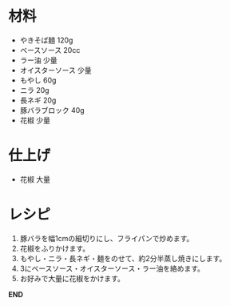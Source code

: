 # 材料
  - やきそば麺 120g
  - ベースソース 20cc
  - ラー油 少量
  - オイスターソース 少量
  - もやし 60g
  - ニラ 20g
  - 長ネギ 20g
  - 豚バラブロック 40g
  - 花椒 少量

# 仕上げ
  - 花椒 大量

# レシピ
  1. 豚バラを幅1cmの細切りにし、フライパンで炒めます。
  2. 花椒をふりかけます。
  3. もやし・ニラ・長ネギ・麺をのせて、約2分半蒸し焼きにします。
  4. 3にベースソース・オイスターソース・ラー油を絡めます。
  5. お好みで大量に花椒をかけます。

__END__
